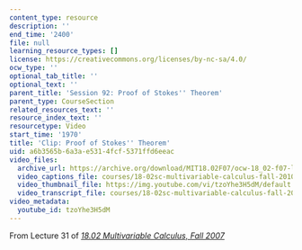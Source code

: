 ```yaml
---
content_type: resource
description: ''
end_time: '2400'
file: null
learning_resource_types: []
license: https://creativecommons.org/licenses/by-nc-sa/4.0/
ocw_type: ''
optional_tab_title: ''
optional_text: ''
parent_title: 'Session 92: Proof of Stokes'' Theorem'
parent_type: CourseSection
related_resources_text: ''
resource_index_text: ''
resourcetype: Video
start_time: '1970'
title: 'Clip: Proof of Stokes'' Theorem'
uid: a6b3565b-6a3a-e531-4fcf-5371ffd6eeac
video_files:
  archive_url: https://archive.org/download/MIT18.02F07/ocw-18_02-f07-lec31_300k.mp4
  video_captions_file: courses/18-02sc-multivariable-calculus-fall-2010/tzoYhe3H5dM_captions.vtt
  video_thumbnail_file: https://img.youtube.com/vi/tzoYhe3H5dM/default.jpg
  video_transcript_file: courses/18-02sc-multivariable-calculus-fall-2010/tzoYhe3H5dM_transcript.pdf
video_metadata:
  youtube_id: tzoYhe3H5dM
---
```


From Lecture 31 of [_18.02 Multivariable Calculus, Fall 2007_](/courses/18-02-multivariable-calculus-fall-2007/video_galleries/video-lectures)

